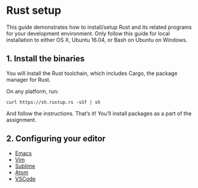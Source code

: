 
# Rust setup

This guide demonstrates how to install/setup Rust and its related programs for your development environment. Only follow this guide for local installation to either OS X, Ubuntu 16.04, or Bash on Ubuntu on Windows.

## 1. Install the binaries

You will install the Rust toolchain, which includes Cargo, the package manager for Rust.

On any platform, run:

```
curl https://sh.rustup.rs -sSf | sh
```

And follow the instructions. That’s it! You’ll install packages as a part of the assignment.


## 2. Configuring your editor

- [Emacs](https://github.com/rust-lang/rust-mode)
- [Vim](https://github.com/rust-lang/rust.vim)
- [Sublime](https://github.com/rust-lang/sublime-rust)
- [Atom](https://atom.io/packages/language-rust)
- [VSCode](https://github.com/editor-rs/vscode-rust)
